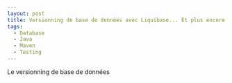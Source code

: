 ```yaml
---
layout: post
title: Versionning de base de données avec Liquibase... Et plus encore ?
tags:
  - Database
  - Java
  - Maven
  - Testing
---
```


Le versionning de base de données
